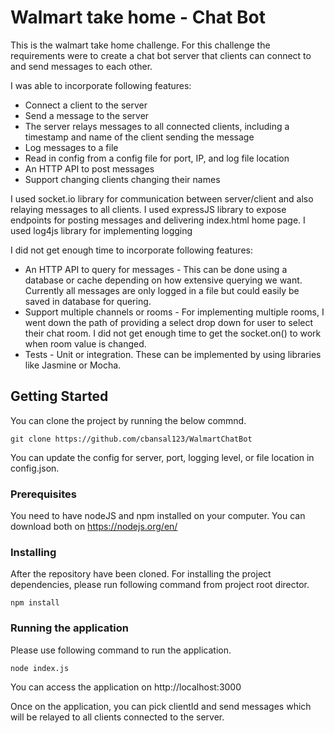 # Walmart take home - Chat Bot
This is the walmart take home challenge. For this challenge the requirements were to create a chat bot server that clients can connect to and send messages to each other. 

I was able to incorporate following features:
* Connect a client to the server
* Send a message to the server
* The server relays messages to all connected clients, including a timestamp and name of the client sending the message
* Log messages to a file
* Read in config from a config file for port, IP, and log file location
* An HTTP API to post messages
* Support changing clients changing their names

I used socket.io library for communication between server/client and also relaying messages to all clients.
I used expressJS library to expose endpoints for posting messages and delivering index.html home page.
I used log4js library for implementing logging

I did not get enough time to incorporate following features:
* An HTTP API to query for messages - This can be done using a database or cache depending on how extensive querying we want. Currently all messages are only logged in a file but could easily be saved in database for quering.
* Support multiple channels or rooms - For implementing multiple rooms, I went down the path of providing a select drop down for user to select their chat room. I did not get enough time to get the socket.on() to work when room value is changed.
* Tests - Unit or integration. These can be implemented by using libraries like Jasmine or Mocha.

## Getting Started
You can clone the project by running the below commnd.
```
git clone https://github.com/cbansal123/WalmartChatBot
```
You can update the config for server, port, logging level, or file location in config.json.

### Prerequisites
You need to have nodeJS and npm installed on your computer. You can download both on https://nodejs.org/en/

### Installing
After the repository have been cloned. For installing the project dependencies, please run following command from project root director.
```
npm install 
```

### Running the application
Please use following command to run the application.
```
node index.js
```
You can access the application on http://localhost:3000

Once on the application, you can pick clientId and send messages which will be relayed to all clients connected to the server.




